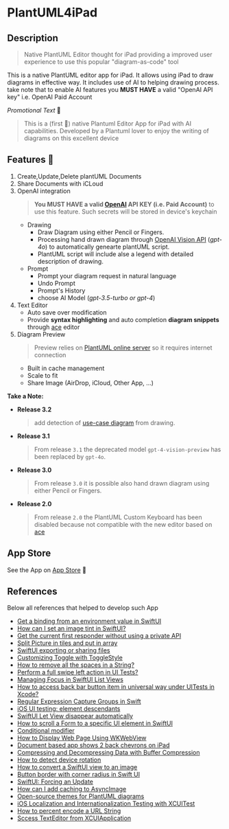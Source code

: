 # PlantUML4iPad

## Description

> Native PlantUML Editor thought for iPad providing a improved user experience to use this popular "diagram-as-code" tool 

This is a native PlantUML editor app for iPad. It allows using iPad to draw diagrams in effective way. It includes use of AI to helping drawing process. take note that to enable AI features you **MUST HAVE** a valid "OpenAI API key" i.e. OpenAI Paid Account

_Promotional Text_ 🤞

> This is a (first  🤔) native Plantuml Editor App for iPad with AI capabilities. Developed by a Plantuml lover to enjoy the writing of diagrams on this excellent device

## Features 🦾

1. Create,Update,Delete plantUML Documents
2. Share Documents with iCLoud
3. OpenAI integration
    > **You MUST HAVE a valid [OpenAI] API KEY (i.e. Paid Account)** to use this feature. Such secrets will be stored in device's keychain
    * Drawing
        * Draw Diagram using either Pencil or Fingers.
        * Processing hand drawn diagram through [OpenAI Vision API] (_gpt-4o_) to automatically genearte plantUML script.
        * PlantUML script will include alse a legend with detailed description of drawing.
    * Prompt     
        * Prompt your diagram request in natural language
        * Undo Prompt
        * Prompt's History 
        * choose AI Model (_gpt-3.5-turbo or gpt-4_)
4. Text Editor
    * Auto save over modification
    * Provide **syntax highlighting** and auto completion **diagram snippets** through [ace] editor
5. Diagram Preview 
    > Preview relies on [PlantUML online server] so it requires internet connection
    * Built in cache management
    * Scale to fit
    * Share Image (AirDrop, iCloud, Other App, ...)

**Take a Note:**

* **Release 3.2**
    > add detection of [use-case diagram][usecase] from drawing.

* **Release 3.1**
    > From release `3.1` the deprecated model `gpt-4-vision-preview` has been replaced by `gpt-4o`.

* **Release 3.0**
    > From release `3.0` it is possible also hand drawn diagram using either Pencil or Fingers.

* **Release 2.0**
    > From release `2.0` the PlantUML Custom Keyboard has been disabled because not compatible with the new editor based on [ace]

## App Store

See the App on [App Store](https://apps.apple.com/us/app/plantuml-app/id6444164984) 👀

## References

Below all references that helped to develop such App

* [Get a binding from an environment value in SwiftUI](https://stackoverflow.com/q/69731360/521197)
* [How can I set an image tint in SwiftUI?](https://stackoverflow.com/a/73289182/521197)
* [Get the current first responder without using a private API](https://stackoverflow.com/a/1823360/521197)
* [Split Picture in tiles and put in array](https://stackoverflow.com/a/73628496/521197)
* [SwiftUI exporting or sharing files](https://stackoverflow.com/a/56828100/521197)
* [Customizing Toggle with ToggleStyle](https://www.hackingwithswift.com/quick-start/swiftui/customizing-toggle-with-togglestyle)
* [How to remove all the spaces in a String?](https://stackoverflow.com/a/34940120/521197)
* [Perform a full swipe left action in UI Tests?](https://stackoverflow.com/a/51639973)
* [Managing Focus in SwiftUI List Views](https://peterfriese.dev/posts/swiftui-list-focus/)
* [How to access back bar button item in universal way under UITests in Xcode?](https://stackoverflow.com/a/38595332/521197)
* [Regular Expression Capture Groups in Swift](https://www.advancedswift.com/regex-capture-groups/)
* [iOS UI testing: element descendants](https://pgu.dev/2020/12/20/ios-ui-tests-element-descendants.html)
* [SwiftUI Let View disappear automatically](https://stackoverflow.com/a/60820491/521197)
* [How to scroll a Form to a specific UI element in SwiftUI](https://stackoverflow.com/a/65777080/521197)
* [Conditional modifier](https://designcode.io/swiftui-handbook-conditional-modifier)
* [How to Display Web Page Using WKWebView](https://www.appcoda.com/swiftui-wkwebview/)
* [Document based app shows 2 back chevrons on iPad](https://stackoverflow.com/a/74245034/521197)
* [Compressing and Decompressing Data with Buffer Compression](https://developer.apple.com/documentation/accelerate/compressing_and_decompressing_data_with_buffer_compression)
* [How to detect device rotation](https://www.hackingwithswift.com/quick-start/swiftui/how-to-detect-device-rotation)
* [How to convert a SwiftUI view to an image](https://www.hackingwithswift.com/quick-start/swiftui/how-to-convert-a-swiftui-view-to-an-image)
* [Button border with corner radius in Swift UI](https://stackoverflow.com/a/62544642/521197)
* [SwiftUI: Forcing an Update](https://stackoverflow.com/a/65095862/521197)
* [How can I add caching to AsyncImage](https://stackoverflow.com/a/70916651/521197)
* [Open-source themes for PlantUML diagrams](https://bschwarz.github.io/puml-themes/gallery.html)
* [iOS Localization and Internationalization Testing with XCUITest](https://medium.com/xcblog/ios-localization-and-internationalization-testing-with-xcuitest-495747a74775)
* [How to percent encode a URL String](https://useyourloaf.com/blog/how-to-percent-encode-a-url-string/)
* [Sccess TextEditor from XCUIApplication](https://stackoverflow.com/a/69522578/521197)

[openai]: https://openai.com
[ace]: https://ace.c9.io
[OpenAI Vision API]: https://platform.openai.com/docs/guides/vision
[PlantUML online server]: https://plantuml.com/server
[usecase]: https://plantuml.com/usecase